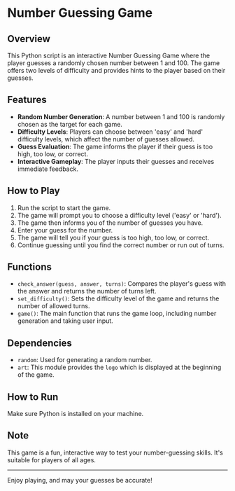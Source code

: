 # Number Guessing Game

## Overview
This Python script is an interactive Number Guessing Game where the player guesses a randomly chosen number between 1 and 100. The game offers two levels of difficulty and provides hints to the player based on their guesses.

## Features
- **Random Number Generation**: A number between 1 and 100 is randomly chosen as the target for each game.
- **Difficulty Levels**: Players can choose between 'easy' and 'hard' difficulty levels, which affect the number of guesses allowed.
- **Guess Evaluation**: The game informs the player if their guess is too high, too low, or correct.
- **Interactive Gameplay**: The player inputs their guesses and receives immediate feedback.

## How to Play
1. Run the script to start the game.
2. The game will prompt you to choose a difficulty level ('easy' or 'hard').
3. The game then informs you of the number of guesses you have.
4. Enter your guess for the number.
5. The game will tell you if your guess is too high, too low, or correct.
6. Continue guessing until you find the correct number or run out of turns.

## Functions
- `check_answer(guess, answer, turns)`: Compares the player's guess with the answer and returns the number of turns left.
- `set_difficulty()`: Sets the difficulty level of the game and returns the number of allowed turns.
- `game()`: The main function that runs the game loop, including number generation and taking user input.

## Dependencies
- `random`: Used for generating a random number.
- `art`: This module provides the `logo` which is displayed at the beginning of the game.

## How to Run
Make sure Python is installed on your machine.


## Note
This game is a fun, interactive way to test your number-guessing skills. It's suitable for players of all ages.

---

Enjoy playing, and may your guesses be accurate!